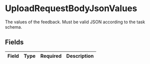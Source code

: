 # UploadRequestBodyJsonValues

The values of the feedback. Must be valid JSON according to the task schema.


## Fields

| Field       | Type        | Required    | Description |
| ----------- | ----------- | ----------- | ----------- |
